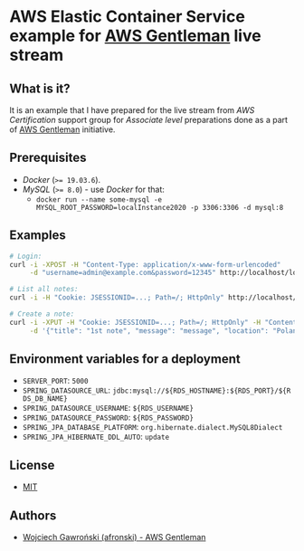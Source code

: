 # AWS Elastic Container Service example for [AWS Gentleman](https://awsgentleman.com/category/aws-cdk/) live stream

## What is it?

It is an example that I have prepared for the live stream from *AWS Certification* support group for *Associate level* preparations done as a part of [AWS Gentleman](https://awsgentleman.com) initiative.

## Prerequisites

- *Docker* (`>= 19.03.6`).
- *MySQL* (`>= 8.0`) - use *Docker* for that:
    - `docker run --name some-mysql -e MYSQL_ROOT_PASSWORD=localInstance2020 -p 3306:3306 -d mysql:8`

## Examples

```bash
# Login:
curl -i -XPOST -H "Content-Type: application/x-www-form-urlencoded"        \
     -d "username=admin@example.com&password=12345" http://localhost/login

# List all notes:
curl -i -H "Cookie: JSESSIONID=...; Path=/; HttpOnly" http://localhost/notes

# Create a note:
curl -i -XPUT -H "Cookie: JSESSIONID=...; Path=/; HttpOnly" -H "Content-Type: application/json"    \
     -d '{"title": "1st note", "message": "message", "location": "Poland"}' http://localhost/notes
```

## Environment variables for a deployment

- `SERVER_PORT`: `5000`
- `SPRING_DATASOURCE_URL`: `jdbc:mysql://${RDS_HOSTNAME}:${RDS_PORT}/${RDS_DB_NAME}`
- `SPRING_DATASOURCE_USERNAME`: `${RDS_USERNAME}`
- `SPRING_DATASOURCE_PASSWORD`: `${RDS_PASSWORD}`
- `SPRING_JPA_DATABASE_PLATFORM`: `org.hibernate.dialect.MySQL8Dialect`
- `SPRING_JPA_HIBERNATE_DDL_AUTO`: `update`

## License

- [MIT](LICENSE.md)

## Authors

- [Wojciech Gawroński (afronski) - AWS Gentleman](https://github.com/afronski)
